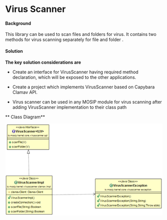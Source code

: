 ﻿# Virus Scanner

#### Background

This library can be used to scan files and folders for virus. It contains two methods for virus scanning separately for file and folder .


#### Solution



**The key solution considerations are**


- Create an interface for VirusScanner having required method declaration, which will be exposed to the other applications.


- Create a project which implements VirusScanner based on Capybara Clamav API.


- Virus scanner can be used in any MOSIP module for virus scanning after adding VirusScanner implementation to their class path



** Class Diagram**



![Class Diagram](_images/kernel-virusscanner-cd.png)

